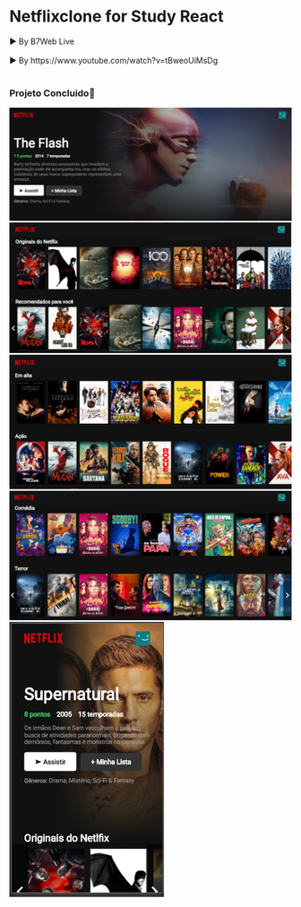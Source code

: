 <h1>Netflixclone for Study React</h1>

<p> ► By B7Web Live <br/><br/>
    ► By https://www.youtube.com/watch?v=tBweoUiMsDg <br/><br/> 
</p>

<h3>Projeto Concluido🚀</h3>

<img src="assets/netflixclone-top.png" /><br/>
<img src="assets/netflixclone-list.png" /><br/>
<img src="assets/netflixclone-list1.png"/><br/>
<img src="assets/netflixclone-list2.png"/><br/>
<img src="assets/netflixclone-responsive.png"/><br/>

